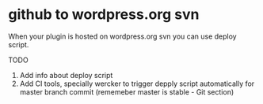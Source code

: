 # github to wordpress.org svn

When your plugin is hosted on wordpress.org svn you can use deploy script.

TODO
1. Add info about deploy script
2. Add CI tools, specially wercker to trigger depply script automatically for master branch commit (rememeber master is stable - Git section)
